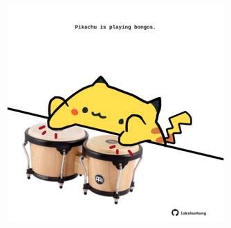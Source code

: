 <!-- built at 12/02/2021, 10:01:55 UTC -->
<p align="center">
  <img width="500" height="500" src="./ReadmeImage.svg">
</p>
